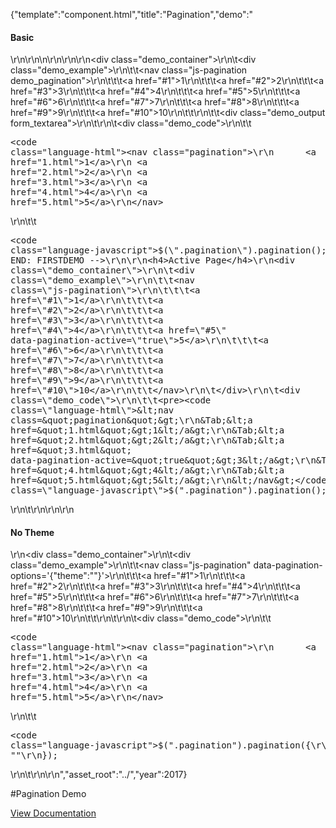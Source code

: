 {"template":"component.html","title":"Pagination","demo":"<h4>Basic</h4>\r\n\r\n<!-- START: FIRSTDEMO -->\n\r\n<script>\r\n\tvar $demoOutput;\r\n\r\n\t$(function() {\r\n\t\t$demoOutput = $(\".demo_output\");\r\n\r\n\t\t$(\".demo_pagination\").on(\"update.pagination\", function(e, page) {\r\n\t\t\t$demoOutput.prepend('<strong>Index: </strong>' + page + '</span><br>');\r\n\t\t});\r\n\t});\r\n</script>\r\n\r\n<div class=\"demo_container\">\r\n\t<div class=\"demo_example\">\r\n\t\t<nav class=\"js-pagination demo_pagination\">\r\n\t\t\t<a href=\"#1\">1</a>\r\n\t\t\t<a href=\"#2\">2</a>\r\n\t\t\t<a href=\"#3\">3</a>\r\n\t\t\t<a href=\"#4\">4</a>\r\n\t\t\t<a href=\"#5\">5</a>\r\n\t\t\t<a href=\"#6\">6</a>\r\n\t\t\t<a href=\"#7\">7</a>\r\n\t\t\t<a href=\"#8\">8</a>\r\n\t\t\t<a href=\"#9\">9</a>\r\n\t\t\t<a href=\"#10\">10</a>\r\n\t\t</nav>\r\n\t\t<div class=\"demo_output form_textarea\"></div>\r\n\t</div>\r\n\t<div class=\"demo_code\">\r\n\t\t<pre><code class=\"language-html\">&lt;nav class=&quot;pagination&quot;&gt;\r\n&Tab;&lt;a href=&quot;1.html&quot;&gt;1&lt;/a&gt;\r\n&Tab;&lt;a href=&quot;2.html&quot;&gt;2&lt;/a&gt;\r\n&Tab;&lt;a href=&quot;3.html&quot;&gt;3&lt;/a&gt;\r\n&Tab;&lt;a href=&quot;4.html&quot;&gt;4&lt;/a&gt;\r\n&Tab;&lt;a href=&quot;5.html&quot;&gt;5&lt;/a&gt;\r\n&lt;/nav&gt;</code></pre>\r\n\t\t<pre><code class=\"language-javascript\">$(\".pagination\").pagination();</code></pre>\r\n\t</div>\r\n</div>\r\n\r\n<!-- END: FIRSTDEMO -->\r\n\r\n<h4>Active Page</h4>\r\n<div class=\"demo_container\">\r\n\t<div class=\"demo_example\">\r\n\t\t<nav class=\"js-pagination\">\r\n\t\t\t<a href=\"#1\">1</a>\r\n\t\t\t<a href=\"#2\">2</a>\r\n\t\t\t<a href=\"#3\">3</a>\r\n\t\t\t<a href=\"#4\">4</a>\r\n\t\t\t<a href=\"#5\" data-pagination-active=\"true\">5</a>\r\n\t\t\t<a href=\"#6\">6</a>\r\n\t\t\t<a href=\"#7\">7</a>\r\n\t\t\t<a href=\"#8\">8</a>\r\n\t\t\t<a href=\"#9\">9</a>\r\n\t\t\t<a href=\"#10\">10</a>\r\n\t\t</nav>\r\n\t</div>\r\n\t<div class=\"demo_code\">\r\n\t\t<pre><code class=\"language-html\">&lt;nav class=&quot;pagination&quot;&gt;\r\n&Tab;&lt;a href=&quot;1.html&quot;&gt;1&lt;/a&gt;\r\n&Tab;&lt;a href=&quot;2.html&quot;&gt;2&lt;/a&gt;\r\n&Tab;&lt;a href=&quot;3.html&quot; data-pagination-active=&quot;true&quot;&gt;3&lt;/a&gt;\r\n&Tab;&lt;a href=&quot;4.html&quot;&gt;4&lt;/a&gt;\r\n&Tab;&lt;a href=&quot;5.html&quot;&gt;5&lt;/a&gt;\r\n&lt;/nav&gt;</code></pre>\r\n\t\t<pre><code class=\"language-javascript\">$(\".pagination\").pagination();</code></pre>\r\n\t</div>\r\n</div>\r\n\r\n<h4>No Theme</h4>\r\n<div class=\"demo_container\">\r\n\t<div class=\"demo_example\">\r\n\t\t<nav class=\"js-pagination\" data-pagination-options='{\"theme\":\"\"}'>\r\n\t\t\t<a href=\"#1\">1</a>\r\n\t\t\t<a href=\"#2\">2</a>\r\n\t\t\t<a href=\"#3\">3</a>\r\n\t\t\t<a href=\"#4\">4</a>\r\n\t\t\t<a href=\"#5\">5</a>\r\n\t\t\t<a href=\"#6\">6</a>\r\n\t\t\t<a href=\"#7\">7</a>\r\n\t\t\t<a href=\"#8\">8</a>\r\n\t\t\t<a href=\"#9\">9</a>\r\n\t\t\t<a href=\"#10\">10</a>\r\n\t\t</nav>\r\n\t</div>\r\n\t<div class=\"demo_code\">\r\n\t\t<pre><code class=\"language-html\">&lt;nav class=&quot;pagination&quot;&gt;\r\n&Tab;&lt;a href=&quot;1.html&quot;&gt;1&lt;/a&gt;\r\n&Tab;&lt;a href=&quot;2.html&quot;&gt;2&lt;/a&gt;\r\n&Tab;&lt;a href=&quot;3.html&quot;&gt;3&lt;/a&gt;\r\n&Tab;&lt;a href=&quot;4.html&quot;&gt;4&lt;/a&gt;\r\n&Tab;&lt;a href=&quot;5.html&quot;&gt;5&lt;/a&gt;\r\n&lt;/nav&gt;</code></pre>\r\n\t\t<pre><code class=\"language-javascript\">$(\".pagination\").pagination({\r\n\ttheme: \"\"\r\n});</code></pre>\r\n\t</div>\r\n</div>\r\n","asset_root":"../","year":2017}

 #Pagination Demo
<p class="back_link"><a href="https://formstone.it/components/pagination">View Documentation</a></p>